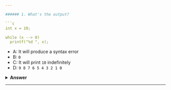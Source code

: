 ```yaml
---

###### 1. What's the output?

```c
int x = 10;

while (x --> 0)
  printf("%d ", x);
```

- A: It will produce a syntax error
- B: `0`
- C: It will print `10` indefinitely
- D: `9 8 7 6 5 4 3 2 1 0`

<details><summary><b>Answer</b></summary>
<p>

#### Answer: D

This is a simple loop over variable `x`. In the loop condition, we just decrementing `x` in each iteration (`x--` or `x --` equals to `x = x - 1`) until it gets equal to `0`.

</p>
</details>

---
```

